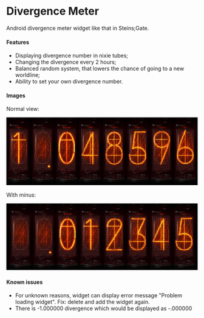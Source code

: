 # Divergence Meter
Android divergence meter widget like that in Steins;Gate.

#### Features
- Displaying divergence number in nixie tubes;
- Changing the divergence every 2 hours;
- Balanced random system, that lowers the chance of going to a new worldline;
- Ability to set your own divergence number.

#### Images
Normal view:

![widget preview](app/src/main/res/drawable-nodpi/nixie_appwidget_preview.jpg)

With minus:

![minus preview](app/src/main/res/drawable-nodpi/appwidget_minus_preview.jpg)

#### Known issues
- For unknown reasons, widget can display error message "Problem loading widget". Fix: delete and add the widget again.
- There is -1.000000 divergence which would be displayed as -.000000